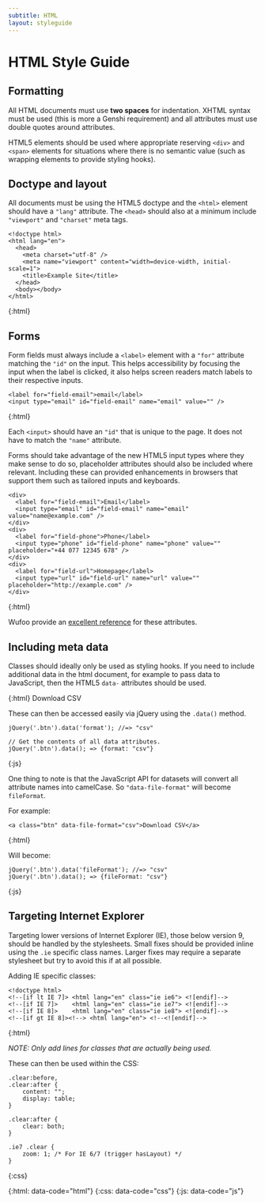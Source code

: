 ```yaml
---
subtitle: HTML
layout: styleguide
---
```


HTML Style Guide
================

Formatting
----------

All HTML documents must use **two spaces** for indentation. XHTML syntax
must be used (this is more a Genshi requirement) and all attributes must use
double quotes around attributes.

HTML5 elements should be used where appropriate reserving `<div>` and `<span>`
elements for situations where there is no semantic value (such as wrapping
elements to provide styling hooks).

Doctype and layout
------------------

All documents must be using the HTML5 doctype and the `<html>` element should
have a `"lang"` attribute. The `<head>` should also at a minimum include
`"viewport"` and `"charset"` meta tags.

    <!doctype html>
    <html lang="en">
      <head>
        <meta charset="utf-8" />
        <meta name="viewport" content="width=device-width, initial-scale=1">
        <title>Example Site</title>
      </head>
      <body></body>
    </html>
{:html}

Forms
-----

Form fields must always include a `<label>` element with a `"for"` attribute
matching the `"id"` on the input. This helps accessibility by focusing the
input when the label is clicked, it also helps screen readers match labels to
their respective inputs.

    <label for="field-email">email</label>
    <input type="email" id="field-email" name="email" value="" />
{:html}

Each `<input>` should have an `"id"` that is unique to the page. It does not
have to match the `"name"` attribute.

Forms should take advantage of the new HTML5 input types where they make sense
to do so, placeholder attributes should also be included where relevant.
Including these can provided enhancements in browsers that support them such as
tailored inputs and keyboards.

    <div>
      <label for="field-email">Email</label>
      <input type="email" id="field-email" name="email" value="name@example.com" />
    </div>
    <div>
      <label for="field-phone">Phone</label>
      <input type="phone" id="field-phone" name="phone" value="" placeholder="+44 077 12345 678" />
    </div>
    <div>
      <label for="field-url">Homepage</label>
      <input type="url" id="field-url" name="url" value="" placeholder="http://example.com" />
    </div>
{:html}

Wufoo provide an [excellent reference][#attrs] for these attributes.

[#attrs]: http://wufoo.com/html5/

Including meta data
------------------

Classes should ideally only be used as styling hooks. If you need to include
additional data in the html document, for example to pass data to JavaScript,
then the HTML5 `data-` attributes should be used.

{:html}
    <a class="btn" data-format="csv">Download CSV</a>

These can then be accessed easily via jQuery using the `.data()` method.

    jQuery('.btn').data('format'); //=> "csv"

    // Get the contents of all data attributes.
    jQuery('.btn').data(); => {format: "csv"}
{:js}

One thing to note is that the JavaScript API for datasets will convert all
attribute names into camelCase. So `"data-file-format"` will become `fileFormat`.

For example:

    <a class="btn" data-file-format="csv">Download CSV</a>
{:html}

Will become:

    jQuery('.btn').data('fileFormat'); //=> "csv"
    jQuery('.btn').data(); => {fileFormat: "csv"}
{:js}

Targeting Internet Explorer
---------------------------

Targeting lower versions of Internet Explorer (IE), those below version 9,
should be handled by the stylesheets. Small fixes should be provided inline
using the `.ie` specific class names. Larger fixes may require a separate
stylesheet but try to avoid this if at all possible.

Adding IE specific classes:

    <!doctype html>
    <!--[if lt IE 7]> <html lang="en" class="ie ie6"> <![endif]-->
    <!--[if IE 7]>    <html lang="en" class="ie ie7"> <![endif]-->
    <!--[if IE 8]>    <html lang="en" class="ie ie8"> <![endif]-->
    <!--[if gt IE 8]><!--> <html lang="en"> <!--<![endif]-->
{:html}

_NOTE: Only add lines for classes that are actually being used._

These can then be used within the CSS:

    .clear:before,
    .clear:after {
        content: "";
        display: table;
    }

    .clear:after {
        clear: both;
    }

    .ie7 .clear {
        zoom: 1; /* For IE 6/7 (trigger hasLayout) */
    }
{:css}

{:html: data-code="html"}
{:css: data-code="css"}
{:js: data-code="js"}
